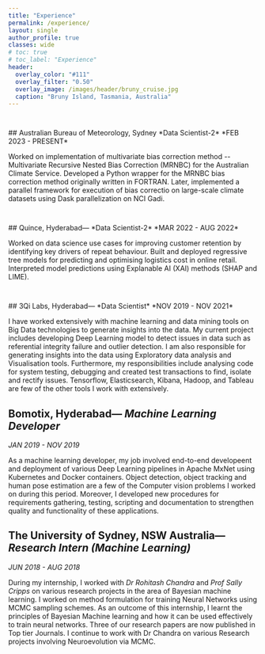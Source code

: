 ```yaml
---
title: "Experience"
permalink: /experience/
layout: single
author_profile: true
classes: wide
# toc: true
# toc_label: "Experience"
header:
  overlay_color: "#111"
  overlay_filter: "0.50"
  overlay_image: /images/header/bruny_cruise.jpg
  caption: "Bruny Island, Tasmania, Australia"
---
```


<p style="text-align: center; font-size:42px;"></p>
## Australian Bureau of Meteorology, Sydney *Data Scientist-2*
*FEB 2023 - PRESENT*

Worked on implementation of multivariate bias correction method -- Multivariate Recursive Nested Bias Correction (MRNBC) for the Australian Climate Service. Developed a Python wrapper for the MRNBC bias correction method originally written in FORTRAN. Later, implemented a parallel framework for execution of bias correctio on large-scale climate datasets using Dask parallelization on NCI Gadi.


<p style="text-align: center; font-size:42px;"></p>
## Quince, Hyderabad— *Data Scientist-2*
*MAR 2022 - AUG 2022*

Worked on data science use cases for improving customer retention by identifying key drivers of repeat behaviour. Built and deployed regressive tree models for predicting and optimising logistics cost in online retail. Interpreted model predictions using Explanable AI (XAI) methods (SHAP and LIME).



<p style="text-align: center; font-size:42px;"></p>
## 3Qi Labs, Hyderabad— *Data Scientist*
*NOV 2019 - NOV 2021*

I have worked extensively with machine learning and data mining tools on Big Data technologies to generate insights into the data. My current project includes developing Deep Learning model to detect issues in data such as referential integrity failure and outlier detection. I am also responsible for generating insights into the data using Exploratory data analysis and Visualisation tools. Furthermore, my responsibilities include analysing code for system testing, debugging and created test transactions to find, isolate and rectify issues. Tensorflow, Elasticsearch, Kibana, Hadoop, and Tableau are few of the other tools I work with extensively.

## Bomotix, Hyderabad— *Machine Learning Developer*
*JAN 2019 - NOV 2019*

As a machine learning developer, my job involved end-to-end developeent and deployment of various Deep Learning pipelines in Apache MxNet using Kubernetes and Docker containers. Object detection, object tracking and human pose estimation are a few of the Computer vision problems I worked on during this period. Moreover, I developed new procedures for requirements gathering, testing, scripting and documentation to strengthen quality and functionality of these applications.

## The University of Sydney, NSW Australia— *Research Intern (Machine Learning)*
*JUN 2018 - AUG 2018*

During my internship, I worked with *Dr Rohitash Chandra* and *Prof Sally Cripps* on various research projects in the area of Bayesian machine learning. I worked on method formulation for training Neural Networks using MCMC sampling schemes. As an outcome of this internship, I learnt the principles of Bayesian Machine learning and how it can be used effectively to train neural networks. Three of our research papers are now published in Top tier Journals. I continue to work with Dr Chandra on various Research projects involving Neuroevolution via MCMC.